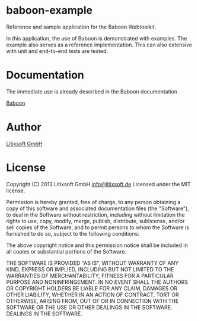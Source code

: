 # baboon-example
Reference and sample application for the Baboon Webtoolkit.

In this application, the use of Baboon is demonstrated with examples.
The example also serves as a reference implementation.
This can also extensive with unit and end-to-end tests are tested.

# Documentation
The immediate use is already described in the Baboon documentation.

[Baboon](https://github.com/litixsoft/baboon)

# Author
[Litixsoft GmbH](http://www.litixsoft.de)

# License
Copyright (C) 2013 Litixsoft GmbH <info@litixsoft.de>
Licensed under the MIT license.

Permission is hereby granted, free of charge, to any person obtaining a copy
of this software and associated documentation files (the "Software"), to deal
in the Software without restriction, including without limitation the rights
to use, copy, modify, merge, publish, distribute, sublicense, and/or sell
copies of the Software, and to permit persons to whom the Software is
furnished to do so, subject to the following conditions:

The above copyright notice and this permission notice shall be included in
all copies or substantial portions of the Software.

THE SOFTWARE IS PROVIDED "AS IS", WITHOUT WARRANTY OF ANY KIND, EXPRESS OR
IMPLIED, INCLUDING BUT NOT LIMITED TO THE WARRANTIES OF MERCHANTABILITY,
FITNESS FOR A PARTICULAR PURPOSE AND NONINFRINGEMENT. IN NO EVENT SHALL THE
AUTHORS OR COPYRIGHT HOLDERS BE LIABLE FOR ANY CLAIM, DAMAGES OR OTHER
LIABILITY, WHETHER IN AN ACTION OF CONTRACT, TORT OR OTHERWISE, ARISING FROM,
OUT OF OR IN CONNECTION WITH THE SOFTWARE OR THE USE OR OTHER DEALINGS IN
THE SOFTWARE. DEALINGS IN THE SOFTWARE.
